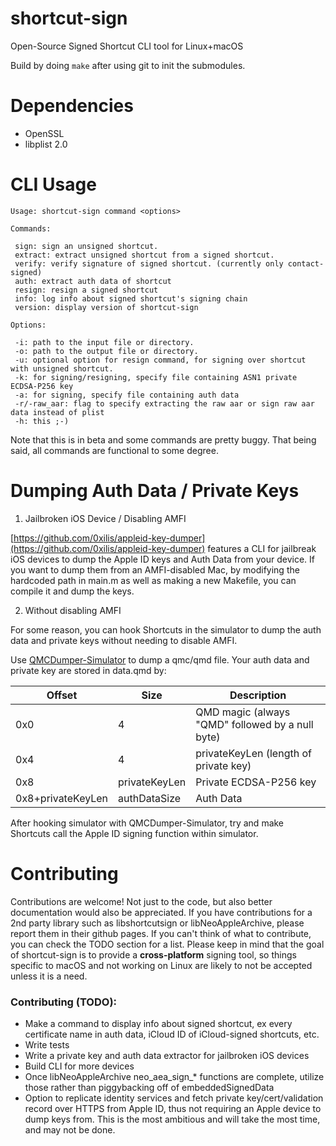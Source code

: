 # shortcut-sign
 Open-Source Signed Shortcut CLI tool for Linux+macOS

Build by doing `make` after using git to init the submodules.

# Dependencies

- OpenSSL
- libplist 2.0

# CLI Usage
```
Usage: shortcut-sign command <options>

Commands:

 sign: sign an unsigned shortcut.
 extract: extract unsigned shortcut from a signed shortcut.
 verify: verify signature of signed shortcut. (currently only contact-signed)
 auth: extract auth data of shortcut
 resign: resign a signed shortcut
 info: log info about signed shortcut's signing chain
 version: display version of shortcut-sign

Options:

 -i: path to the input file or directory.
 -o: path to the output file or directory.
 -u: optional option for resign command, for signing over shortcut with unsigned shortcut.
 -k: for signing/resigning, specify file containing ASN1 private ECDSA-P256 key
 -a: for signing, specify file containing auth data
 -r/-raw_aar: flag to specify extracting the raw aar or sign raw aar data instead of plist
 -h: this ;-)

```

Note that this is in beta and some commands are pretty buggy. That being said, all commands are functional to some degree.

# Dumping Auth Data / Private Keys

1. Jailbroken iOS Device / Disabling AMFI

[https://github.com/0xilis/appleid-key-dumper](https://github.com/0xilis/appleid-key-dumper) features a CLI for jailbreak iOS devices to dump the Apple ID keys and Auth Data from your device. If you want to dump them from an AMFI-disabled Mac, by modifying the hardcoded path in main.m as well as making a new Makefile, you can compile it and dump the keys.

2. Without disabling AMFI

For some reason, you can hook Shortcuts in the simulator to dump the auth data and private keys without needing to disable AMFI.

Use [QMCDumper-Simulator](https://github.com/0xilis/QMCDumper-Simulator) to dump a qmc/qmd file. Your auth data and private key are stored in data.qmd by:

| Offset | Size | Description |
| --- | --- | --- |
| 0x0 | 4 | QMD magic (always "QMD" followed by a null byte) |
| 0x4 | 4 | privateKeyLen (length of private key) |
| 0x8 | privateKeyLen | Private ECDSA-P256 key |
| 0x8+privateKeyLen | authDataSize | Auth Data |

After hooking simulator with QMCDumper-Simulator, try and make Shortcuts call the Apple ID signing function within simulator.

# Contributing

Contributions are welcome! Not just to the code, but also better documentation would also be appreciated. If you have contributions for a 2nd party library such as libshortcutsign or libNeoAppleArchive, please report them in their github pages. If you can't think of what to contribute, you can check the TODO section for a list. Please keep in mind that the goal of shortcut-sign is to provide a **cross-platform** signing tool, so things specific to macOS and not working on Linux are likely to not be accepted unless it is a need.

### Contributing (TODO):

- Make a command to display info about signed shortcut, ex every certificate name in auth data, iCloud ID of iCloud-signed shortcuts, etc.
- Write tests
- Write a private key and auth data extractor for jailbroken iOS devices
- Build CLI for more devices
- Once libNeoAppleArchive neo_aea_sign_* functions are complete, utilize those rather than piggybacking off of embeddedSignedData
- Option to replicate identity services and fetch private key/cert/validation record over HTTPS from Apple ID, thus not requiring an Apple device to dump keys from. This is the most ambitious and will take the most time, and may not be done.
